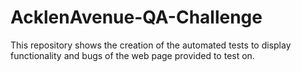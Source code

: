 # AcklenAvenue-QA-Challenge
This repository shows the creation of the automated tests to display functionality and bugs of the web page provided to test on.
